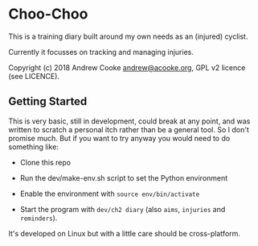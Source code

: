 
# Choo-Choo

This is a training diary built around my own needs as an (injured)
cyclist.

Currently it focusses on tracking and managing injuries.

Copyright (c) 2018 Andrew Cooke andrew@acooke.org, GPL v2 licence (see
LICENCE).

## Getting Started

This is very basic, still in development, could break at any point,
and was written to scratch a personal itch rather than be a general
tool.  So I don't promise much.  But if you want to try anyway you
would need to do something like:

* Clone this repo

* Run the dev/make-env.sh script to set the Python environment

* Enable the environment with `source env/bin/activate`

* Start the program with `dev/ch2 diary` (also `aims`, `injuries` and
  `reminders`).

It's developed on Linux but with a little care should be
cross-platform.
